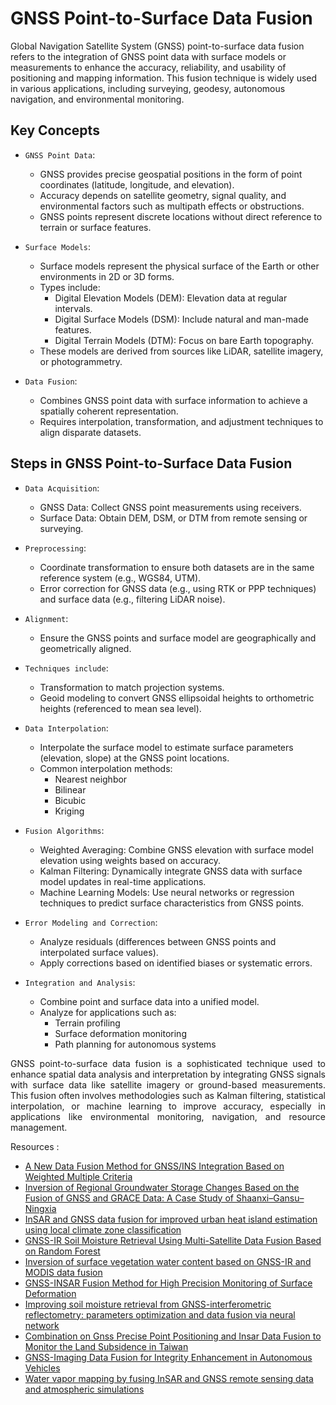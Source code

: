 # GNSS Point-to-Surface Data Fusion

Global Navigation Satellite System (GNSS) point-to-surface data fusion refers to the integration of GNSS point data with surface models or measurements to enhance the accuracy, reliability, and usability of positioning and mapping information. This fusion technique is widely used in various applications, including surveying, geodesy, autonomous navigation, and environmental monitoring.

## Key Concepts
+ `GNSS Point Data`:

    + GNSS provides precise geospatial positions in the form of point coordinates (latitude, longitude, and elevation).
    + Accuracy depends on satellite geometry, signal quality, and environmental factors such as multipath effects or obstructions.
    + GNSS points represent discrete locations without direct reference to terrain or surface features.

+ `Surface Models`:

    + Surface models represent the physical surface of the Earth or other environments in 2D or 3D forms.
    + Types include:
        + Digital Elevation Models (DEM): Elevation data at regular intervals.
        + Digital Surface Models (DSM): Include natural and man-made features.
        + Digital Terrain Models (DTM): Focus on bare Earth topography.
    + These models are derived from sources like LiDAR, satellite imagery, or photogrammetry.

+ `Data Fusion`:

    + Combines GNSS point data with surface information to achieve a spatially coherent representation.
    + Requires interpolation, transformation, and adjustment techniques to align disparate datasets.


## Steps in GNSS Point-to-Surface Data Fusion
+ `Data Acquisition`:

    + GNSS Data: Collect GNSS point measurements using receivers.
    + Surface Data: Obtain DEM, DSM, or DTM from remote sensing or surveying.

+ `Preprocessing`:

    + Coordinate transformation to ensure both datasets are in the same reference system (e.g., WGS84, UTM).
    + Error correction for GNSS data (e.g., using RTK or PPP techniques) and surface data (e.g., filtering LiDAR noise).

+ `Alignment`:

    + Ensure the GNSS points and surface model are geographically and geometrically aligned.

+ `Techniques include`:
    + Transformation to match projection systems.
    + Geoid modeling to convert GNSS ellipsoidal heights to orthometric heights (referenced to mean sea level).

+ `Data Interpolation`:

    + Interpolate the surface model to estimate surface parameters (elevation, slope) at the GNSS point locations.
    + Common interpolation methods: 
        + Nearest neighbor
        + Bilinear
        + Bicubic
        + Kriging
+ `Fusion Algorithms`:

    + Weighted Averaging: Combine GNSS elevation with surface model elevation using weights based on accuracy.
    + Kalman Filtering: Dynamically integrate GNSS data with surface model updates in real-time applications.
    + Machine Learning Models: Use neural networks or regression techniques to predict surface characteristics from GNSS points.

+ `Error Modeling and Correction`:

    + Analyze residuals (differences between GNSS points and interpolated surface values).
    + Apply corrections based on identified biases or systematic errors.

+ `Integration and Analysis`:

    + Combine point and surface data into a unified model.
    + Analyze for applications such as: 
        + Terrain profiling
        + Surface deformation monitoring
        + Path planning for autonomous systems

<p style="text-align:justify;">
GNSS point-to-surface data fusion is a sophisticated technique used to enhance spatial data analysis and interpretation by integrating GNSS signals with surface data like satellite imagery or ground-based measurements. This fusion often involves methodologies such as Kalman filtering, statistical interpolation, or machine learning to improve accuracy, especially in applications like environmental monitoring, navigation, and resource management.
</p>




Resources :

+ [A New Data Fusion Method for GNSS/INS Integration Based on Weighted Multiple Criteria](https://www.mdpi.com/2072-4292/16/17/3275)
+ [Inversion of Regional Groundwater Storage Changes Based on the Fusion of GNSS and GRACE Data: A Case Study of Shaanxi–Gansu–Ningxia](https://www.mdpi.com/2072-4292/15/2/520)
+ [InSAR and GNSS data fusion for improved urban heat island estimation using local climate zone classification](https://www.sciencedirect.com/science/article/pii/S1569843224002607)
+ [GNSS-IR Soil Moisture Retrieval Using Multi-Satellite Data Fusion Based on Random Forest](https://www.mdpi.com/2072-4292/16/18/3428)
+ [Inversion of surface vegetation water content based on GNSS-IR and MODIS data fusion](https://satellite-navigation.springeropen.com/articles/10.1186/s43020-020-00021-z)
+ [GNSS-INSAR Fusion Method for High Precision Monitoring of Surface Deformation](https://www.geores.com.cn/ygjsyyy/EN/10.11873/j.issn.1004-0323.2023.5.1028)
+ [Improving soil moisture retrieval from GNSS-interferometric reflectometry: parameters optimization and data fusion via neural network](https://www.tandfonline.com/doi/full/10.1080/01431161.2021.1988186)
+ [Combination on Gnss Precise Point Positioning and Insar Data Fusion to Monitor the Land Subsidence in Taiwan](https://papers.ssrn.com/sol3/papers.cfm?abstract_id=4875530)
+ [GNSS-Imaging Data Fusion for Integrity Enhancement in Autonomous Vehicles](https://ieeexplore.ieee.org/document/9754275?denied=)
+ [Water vapor mapping by fusing InSAR and GNSS remote sensing data and atmospheric simulations](https://hess.copernicus.org/articles/19/4747/2015/hess-19-4747-2015.pdf)